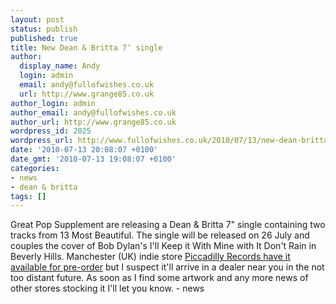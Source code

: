 ```yaml
---
layout: post
status: publish
published: true
title: New Dean & Britta 7″ single
author:
  display_name: Andy
  login: admin
  email: andy@fullofwishes.co.uk
  url: http://www.grange85.co.uk
author_login: admin
author_email: andy@fullofwishes.co.uk
author_url: http://www.grange85.co.uk
wordpress_id: 2025
wordpress_url: http://www.fullofwishes.co.uk/2010/07/13/new-dean-britta-7-single-tags-dean-britta-news-13-most-beautiful/
date: '2010-07-13 20:08:07 +0100'
date_gmt: '2010-07-13 19:08:07 +0100'
categories:
- news
- dean & britta
tags: []
---
```

<div><span class="removed_link" title="http://www.greatpopsupplement.com/start.html">Great Pop Supplement</span> are releasing a Dean &amp; Britta 7&quot; single containing two tracks from 13 Most Beautiful. The single will be released on 26 July and couples the cover of Bob Dylan&#039;s I&#039;ll Keep it With Mine with It Don&#039;t Rain in Beverly Hills. Manchester (UK) indie store <a href="http://www.piccadillyrecords.com/products/DeanBritta-I%E2%80%99llKeepItWithMineItDon%E2%80%99tRainInBeverlyHills-TheGreatPopSupplement-70716.html">Piccadilly Records have it available for pre-order</a> but I suspect it&#039;ll arrive in a dealer near you in the not too distant future. As soon as I find some artwork and any more news of other stores stocking it I&#039;ll let you know.
- news
</p></div>
